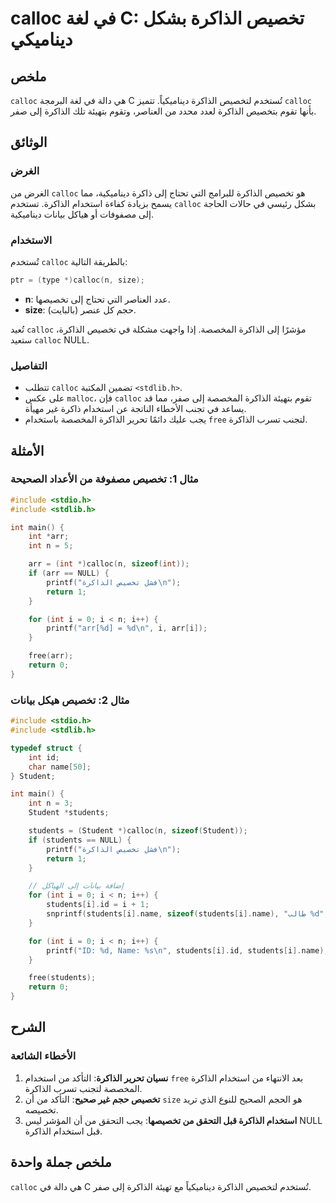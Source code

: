<!--
Meta Description: # calloc في لغة C: تخصيص الذاكرة بشكل ديناميكي ## ملخص `calloc` هي دالة في لغة البرمجة C تُستخدم لتخصيص الذاكرة ديناميكياً. تتميز `calloc` بأنها تقوم ...
Meta Keywords: الذاكرة, calloc, int, students, تخصيص
-->

# calloc في لغة C: تخصيص الذاكرة بشكل ديناميكي

## ملخص
`calloc` هي دالة في لغة البرمجة C تُستخدم لتخصيص الذاكرة ديناميكياً. تتميز `calloc` بأنها تقوم بتخصيص الذاكرة لعدد محدد من العناصر، وتقوم بتهيئة تلك الذاكرة إلى صفر.

## الوثائق
### الغرض
الغرض من `calloc` هو تخصيص الذاكرة للبرامج التي تحتاج إلى ذاكرة ديناميكية، مما يسمح بزيادة كفاءة استخدام الذاكرة. تستخدم `calloc` بشكل رئيسي في حالات الحاجة إلى مصفوفات أو هياكل بيانات ديناميكية.

### الاستخدام
تُستخدم `calloc` بالطريقة التالية:

```c
ptr = (type *)calloc(n, size);
```

- **n**: عدد العناصر التي تحتاج إلى تخصيصها.
- **size**: حجم كل عنصر (بالبايت).

تُعيد `calloc` مؤشرًا إلى الذاكرة المخصصة. إذا واجهت مشكلة في تخصيص الذاكرة، ستعيد `calloc` NULL.

### التفاصيل
- تتطلب `calloc` تضمين المكتبة `<stdlib.h>`.
- على عكس `malloc`، فإن `calloc` تقوم بتهيئة الذاكرة المخصصة إلى صفر، مما قد يساعد في تجنب الأخطاء الناتجة عن استخدام ذاكرة غير مهيأة.
- يجب عليك دائمًا تحرير الذاكرة المخصصة باستخدام `free` لتجنب تسرب الذاكرة.

## الأمثلة
### مثال 1: تخصيص مصفوفة من الأعداد الصحيحة
```c
#include <stdio.h>
#include <stdlib.h>

int main() {
    int *arr;
    int n = 5;

    arr = (int *)calloc(n, sizeof(int));
    if (arr == NULL) {
        printf("فشل تخصيص الذاكرة\n");
        return 1;
    }

    for (int i = 0; i < n; i++) {
        printf("arr[%d] = %d\n", i, arr[i]);
    }

    free(arr);
    return 0;
}
```

### مثال 2: تخصيص هيكل بيانات
```c
#include <stdio.h>
#include <stdlib.h>

typedef struct {
    int id;
    char name[50];
} Student;

int main() {
    int n = 3;
    Student *students;

    students = (Student *)calloc(n, sizeof(Student));
    if (students == NULL) {
        printf("فشل تخصيص الذاكرة\n");
        return 1;
    }

    // إضافة بيانات إلى الهياكل
    for (int i = 0; i < n; i++) {
        students[i].id = i + 1;
        snprintf(students[i].name, sizeof(students[i].name), "طالب %d", i + 1);
    }

    for (int i = 0; i < n; i++) {
        printf("ID: %d, Name: %s\n", students[i].id, students[i].name);
    }

    free(students);
    return 0;
}
```

## الشرح
### الأخطاء الشائعة
1. **نسيان تحرير الذاكرة**: التأكد من استخدام `free` بعد الانتهاء من استخدام الذاكرة المخصصة لتجنب تسرب الذاكرة.
2. **تخصيص حجم غير صحيح**: التأكد من أن `size` هو الحجم الصحيح للنوع الذي تريد تخصيصه.
3. **استخدام الذاكرة قبل التحقق من تخصيصها**: يجب التحقق من أن المؤشر ليس NULL قبل استخدام الذاكرة.

## ملخص جملة واحدة
`calloc` هي دالة في C تُستخدم لتخصيص الذاكرة ديناميكياً مع تهيئة الذاكرة إلى صفر.